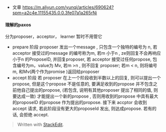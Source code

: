 * 文章
https://m.aliyun.com/yunqi/articles/690624?spm=a2c4e.11155435.0.0.3fe07a1a265rNi

#### 理解的paxos
分为proposer，acceptor， learner 暂时不用管它

* prepare 阶段
proposer  发出一个message , 只包含一个独特的编号为 n, 若acceptor 接受过的message 的编号称为m, 若m 小于n , ze则回复不会再响应小于n 的ProposeID, 并回复proposer, 若 acceptor 接受过任何propose, 包含编号为m，value为 Mv, 若m >n , 则不回复 proposer; 若m < n, 则将编号m, 和Mv(两个作为promise )返回给proposer
* accept 阶段
若 proposer 在上一个阶段收到半数以上的回复, 则可以提出一个propose, 但是这个propose 不是任意的, 要满足收到的propose 并不包含之前他自己提出的propose, (若包含, 说明有其他proposer 提出了相同的值, 则要达成一致) 才能提出一个新的propose , 否则用收到的propose 中具有最大的proposeID 的propose 作为提出的propose. 接下来 accptor 会收到 accept 请求, 若此阶段没有更大的proposeId 发出, 则达成propose. 若有的话, 会拒绝 accept.

> Written with [StackEdit](https://stackedit.io/).
<!--stackedit_data:
eyJoaXN0b3J5IjpbLTExMTI1MTQyMTAsNTY0MjM4MTcsNDgzNT
I4NjA2LC0xNjkyNTQ3ODYxLC0xMjY1ODE3ODQ3LDI1MjQ5MTQ2
OCwtNjcxNTI4NTEsMjYwOTQxNzcsLTE4ODM1NzM1NTksLTIxMT
YxMjE0MzcsLTc1ODc5NDc5Nyw3MzA5OTgxMTZdfQ==
-->